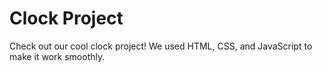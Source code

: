 # Clock Project
Check out our cool clock project! We used HTML, CSS, and JavaScript to make it work smoothly. 
